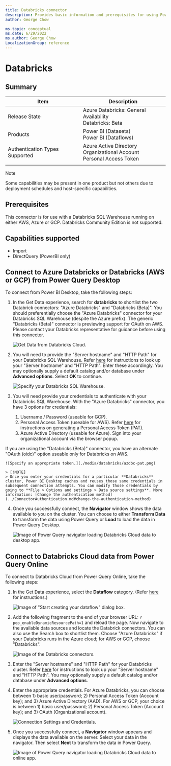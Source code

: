 ```yaml
---
title: Databricks connector
description: Provides basic information and prerequisites for using Power Query's Databricks connectors.
author: George Chow

ms.topic: conceptual
ms.date: 6/29/2022
ms.author: George Chow
LocalizationGroup: reference
---
```


# Databricks

## Summary

| Item | Description |
| ---- | ----------- |
| Release State | Azure Databricks: General Availability<br/>Databricks: Beta |
| Products | Power BI (Datasets)<br/>Power BI (Dataflows) |
| Authentication Types Supported | Azure Active Directory<br/>Organizational Account<br/>Personal Access Token |
| | |

>[!Note]
>Some capabilities may be present in one product but not others due to deployment schedules and host-specific capabilities.


## Prerequisites

This connector is for use with a Databricks SQL Warehouse running on either AWS, Azure or GCP. Databricks Community Edition is not supported.

## Capabilities supported

* Import
* DirectQuery (PowerBI only)

## Connect to Azure Databricks or Databricks (AWS or GCP) from Power Query Desktop

To connect from Power BI Desktop, take the following steps:

1. In the Get Data experience, search for **databricks** to shortlist the two Databrick connectors: "Azure Databricks" and "Databricks (Beta)". You should preferentially choose the "Azure Databricks" connector for your Databricks SQL Warehouse (despite the Azure prefix). The generic "Databricks (Beta)" connector is previewing support for OAuth on AWS. Please contact your Databricks representative for guidance before using this connector. 

    ![Get Data from Databricks Cloud.](./media/databricks/get-data-dbc.png)

2. You will need to provide the "Server hostname" and "HTTP Path" for your Databricks SQL Warehouse. Refer [here](https://docs.microsoft.com/en-us/azure/databricks/integrations/bi/jdbc-odbc-bi#get-server-hostname-port-http-path-and-jdbc-url) for instructions to look up your "Server hostname" and "HTTP Path". Enter these accordingly. You may optionally supply a default catalog and/or database under **Advanced options**. Select **OK** to continue.

    ![Specify your Databricks SQL Warehouse.](./media/databricks/azdbc-sql-endpoint.png)

3. You will need provide your credentials to authenticate with your Databricks SQL Warehouse. With the "Azure Databricks" connector, you have 3 options for credentials:

    1. Username / Password (useable for GCP).
    2. Personal Access Token (useable for AWS). Refer [here](https://docs.microsoft.com/en-us/azure/databricks/sql/user/security/personal-access-tokens) for instructions on generating a Personal Access Token (PAT).
    3. Azure Active Directory (useable for Azure). Sign into your organizational account via the browser popup.
    
If you are using the "Databricks (Beta)" connector, you have an alternate "OAuth (oidc)" option useable only for Databricks on AWS. 

    ![Specify an appropriate token.](./media/databricks/azdbc-pat.png)

    > [!NOTE]
    > Once you enter your credentials for a particular **Databricks** cluster, Power BI Desktop caches and reuses those same credentials in subsequent connection attempts. You can modify those credentials by going to **File > Options and settings > Data source settings**. More information: [Change the authentication method](../ConnectorAuthentication.md#change-the-authentication-method)

4. Once you successfully connect, the **Navigator** window shows the data available to you on the cluster. You can choose to either **Transform Data** to transform the data using Power Query or **Load** to load the data in Power Query Desktop. 

    ![Image of Power Query navigator loading Databricks Cloud data to desktop app.](./media/databricks/navigator-with-filter.jpeg)

## Connect to Databricks Cloud data from Power Query Online

To connect to Databricks Cloud from Power Query Online, take the following steps:

1. In the Get Data experience, select the **Dataflow** category. (Refer [here](https://docs.microsoft.com/en-us/power-bi/transform-model/dataflows/dataflows-create) for instructions.)

    ![Image of "Start creating your dataflow" dialog box.](./media/databricks/dataflow-prompt.jpeg)

2. Add the following fragment to the end of your browser URL: ``?pqo_enableDynamicResourcePath=1`` and reload the page. Now navigate to the available data sources and locate the Databrick connectors. You can also use the Search box to shortlist them. Choose "Azure Databricks" if your Databricks runs in the Azure cloud; for AWS or GCP, choose "Databricks". 

    ![Image of the Databricks connectors.](./media/databricks/filtered-connectors.jpeg)

3. Enter the "Server hostname" and "HTTP Path" for your Databricks cluster. Refer [here](https://docs.microsoft.com/en-us/azure/databricks/integrations/bi/jdbc-odbc-bi#get-server-hostname-port-http-path-and-jdbc-url) for instructions to look up your "Server hostname" and "HTTP Path". You may optionally supply a default catalog and/or database under **Advanced options**. 

4. Enter the appropriate credentials. For Azure Databricks, you can choose between 1) basic user/password; 2) Personal Access Token (Account key); and 3) Azure Active Directory (AAD). For AWS or GCP, your choice is between 1) basic user/password; 2) Personal Access Token (Account key); and 3) OAuth (Organizational account).

    ![Connection Settings and Credentials.](./media/databricks/azconnect-setting-cred.png)

5. Once you successfully connect, a **Navigator** window appears and displays the data available on the server. Select your data in the navigator. Then select **Next** to transform the data in Power Query.

    ![Image of Power Query navigator loading Databricks Cloud data to online app.](./media/databricks/pq-choose-data.png)

